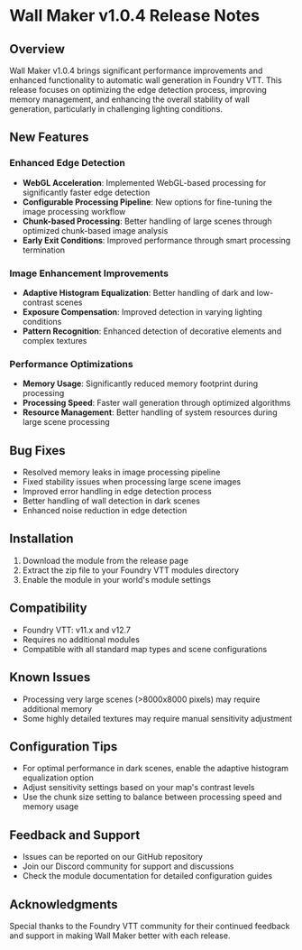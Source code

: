# Wall Maker v1.0.4 Release Notes

## Overview
Wall Maker v1.0.4 brings significant performance improvements and enhanced functionality to automatic wall generation in Foundry VTT. This release focuses on optimizing the edge detection process, improving memory management, and enhancing the overall stability of wall generation, particularly in challenging lighting conditions.

## New Features

### Enhanced Edge Detection
- **WebGL Acceleration**: Implemented WebGL-based processing for significantly faster edge detection
- **Configurable Processing Pipeline**: New options for fine-tuning the image processing workflow
- **Chunk-based Processing**: Better handling of large scenes through optimized chunk-based image analysis
- **Early Exit Conditions**: Improved performance through smart processing termination

### Image Enhancement Improvements
- **Adaptive Histogram Equalization**: Better handling of dark and low-contrast scenes
- **Exposure Compensation**: Improved detection in varying lighting conditions
- **Pattern Recognition**: Enhanced detection of decorative elements and complex textures

### Performance Optimizations
- **Memory Usage**: Significantly reduced memory footprint during processing
- **Processing Speed**: Faster wall generation through optimized algorithms
- **Resource Management**: Better handling of system resources during large scene processing

## Bug Fixes
- Resolved memory leaks in image processing pipeline
- Fixed stability issues when processing large scene images
- Improved error handling in edge detection process
- Better handling of wall detection in dark scenes
- Enhanced noise reduction in edge detection

## Installation
1. Download the module from the release page
2. Extract the zip file to your Foundry VTT modules directory
3. Enable the module in your world's module settings

## Compatibility
- Foundry VTT: v11.x and v12.7
- Requires no additional modules
- Compatible with all standard map types and scene configurations

## Known Issues
- Processing very large scenes (>8000x8000 pixels) may require additional memory
- Some highly detailed textures may require manual sensitivity adjustment

## Configuration Tips
- For optimal performance in dark scenes, enable the adaptive histogram equalization option
- Adjust sensitivity settings based on your map's contrast levels
- Use the chunk size setting to balance between processing speed and memory usage

## Feedback and Support
- Issues can be reported on our GitHub repository
- Join our Discord community for support and discussions
- Check the module documentation for detailed configuration guides

## Acknowledgments
Special thanks to the Foundry VTT community for their continued feedback and support in making Wall Maker better with each release. 